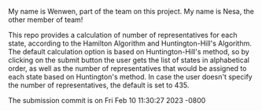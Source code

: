 My name is Wenwen, part of the team on this project.
My name is Nesa, the other member of team!

This repo provides a calculation of number of representatives for each state, according to the Hamilton Algorithm and Huntington-Hill's Algorithm. 
The default calculation option is based on Huntington-Hill's method, so by clicking on the submit button the user gets the list of states in alphabetical order, as well as the number of representatives that would be assigned to each state based on Huntington's method.
In case the user doesn't specify the number of representatives, the default is set to 435.




The submission commit is on Fri Feb 10 11:30:27 2023 -0800

   

